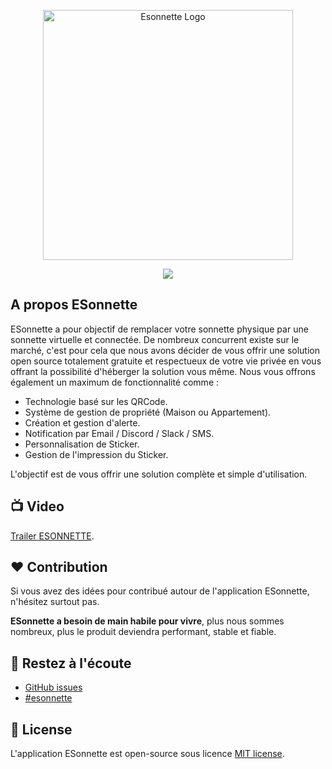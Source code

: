 <p align="center"><a href="https://esonnette.com" target="_blank"><img src="https://esonnette.com/wp-content/uploads/2023/10/logo_color.png" width="400" alt="Esonnette Logo"></a></p>

<p align="center">
  <a href="https://discord.gg/ywFzd95JGv"><img src="https://svgshare.com/i/V09.svg"/></a>
</p>


</p>

## A propos ESonnette

ESonnette a pour objectif de remplacer votre sonnette physique par une sonnette virtuelle et connectée. De nombreux concurrent existe
sur le marché, c'est pour cela que nous avons décider de vous offrir une solution open source totalement gratuite et respectueux de 
votre vie privée en vous offrant la possibilité d'héberger la solution vous même. Nous vous offrons également un maximum de fonctionnalité comme : 

- Technologie basé sur les QRCode.
- Système de gestion de propriété (Maison ou Appartement).
- Création et gestion d'alerte.
- Notification par Email / Discord / Slack / SMS.
- Personnalisation de Sticker.
- Gestion de l'impression du Sticker.

L'objectif est de vous offrir une solution complète et simple d'utilisation.

## 📺 Video

[Trailer ESONNETTE](https://youtu.be/Ha8ryB6C31c).

## ❤️ Contribution

Si vous avez des idées pour contribué autour de l'application ESonnette, n'hésitez surtout pas.

**ESonnette a besoin de main habile pour vivre**, plus nous sommes nombreux, plus le produit deviendra performant, stable et fiable.

## 🔔 Restez à l'écoute

- [GitHub issues](https://github.com/Equativa/esonnette/issues)
- [#esonnette](<https://twitter.com/hashtag/esonnette?src=hashtag_click>)

## 📄 License

L'application ESonnette est open-source sous licence [MIT license](https://opensource.org/licenses/MIT).
